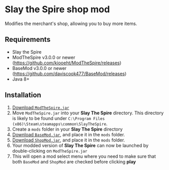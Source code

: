 # Slay the Spire shop mod

Modifies the merchant's shop, allowing you to buy more items.

## Requirements ##
* Slay the Spire
* ModTheSpire v3.0.0 or newer (https://github.com/kiooeht/ModTheSpire/releases)
* BaseMod v3.0.0 or newer (https://github.com/daviscook477/BaseMod/releases)
* Java 8+

## Installation ##
1. [Download `ModTheSpire.jar`](https://github.com/kiooeht/ModTheSpire/releases)
2. Move `ModTheSpire.jar` into your **Slay The Spire** directory. This directory is likely to be found under `C:\Program Files (x86)\Steam\steamapps\common\SlayTheSpire`.
3. Create a `mods` folder in your **Slay The Spire** directory
4. [Download `BaseMod.jar`](https://github.com/daviscook477/BaseMod/releases), and place it in the `mods` folder.
5. [Download `ShopMod.jar`](https://github.com/twanvl/sts-shop-mod/releases), and place it in the `mods` folder.
6. Your modded version of **Slay The Spire** can now be launched by double-clicking on `ModTheSpire.jar`
7. This will open a mod select menu where you need to make sure that both `BaseMod` and `ShopMod` are checked before clicking **play**
